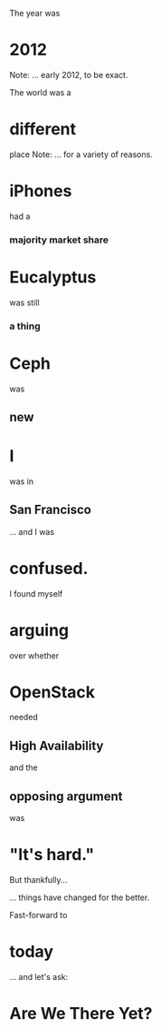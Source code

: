 The year was
# 2012
Note: ... early 2012, to be exact.


The world was a
# different
place
Note: ... for a variety of reasons.


# iPhones
had a
### majority market share


# Eucalyptus
was still
### a thing


# Ceph
was
## new


# I
was in
## San Francisco


... and I was
# confused.


I found myself
# arguing


over whether
# OpenStack
needed
## High Availability


and the
## opposing argument
was


# "It's hard."


<!-- .slide: data-background="http://gamerindebt.co.uk/wp-content/uploads/2013/07/double-facepalm.jpg" data-background-size="cover" -->


But thankfully...


... things have changed for the better.


Fast-forward to
# today


... and let's ask:


# Are We There Yet?
